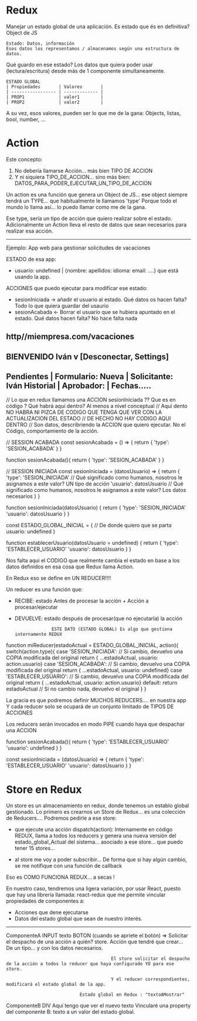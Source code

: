 
# Redux

Manejar un estado global de una aplicación.
Es estado que és en definitiva? Object de JS

    Estado: Datos, información
    Esos datos los representamos / almacenamos según una estructura de datos.

Qué guardo en ese estado? Los datos que quiera poder usar (lectura/escritura) desde más de 1 componente simultaneamente.

    ESTADO GLOBAL 
    | Propiedades       | Valores       |
    | ----------------- | ------------- |
    | PROP1             | valor1        |
    | PROP2             | valor2        |

A su vez, esos valores, pueden ser lo que me de la gana: Objects, listas, bool, number, ...

# Action

Este concepto:
1. No debería llamarse Acción... más bien TIPO DE ACCION
2. Y ni siquiera TIPO_DE_ACCION... sino más bien: DATOS_PARA_PODER_EJECUTAR_UN_TIPO_DE_ACCION

Un action es una función que genera un Object de JS... ese object siempre tendrá un TYPE... que habitualmente le llamamos 'type'
Porque todo el mundo lo llama así... lo puedo llamar como me de la gana.

Ese type, sería un tipo de acción que quiero realizar sobre el estado.
Adicionalmente un Action lleva el resto de datos que sean necesarios para realizar esa acción.

---

Ejemplo: App web para gestionar solicitudes de vacaciones

ESTADO de esa app:
- usuario: undefined | {nombre: apellidos: idioma: email: ....} que está usando la app.

ACCIONES que puedo ejecutar para modificar ese estado:
- sesionIniciada -> añadir el usuario al estado. Qué datos os hacen falta? Todo lo que quiera guardar del usaurio 
- sesionAcabada <- Borrar el usuario que se hubiera apuntado en el estado. Qué datos hacen falta? No hace falta nada 

http//miempresa.com/vacaciones
--------------------------------------------------------------------------------
BIENVENIDO                                                              Iván v     [Desconectar, Settings]
--------------------------------------------------------------------------------
 Pendientes  |  Formulario:
 Nueva       |      Solicitante: Iván
 Historial   |      Aprobador: 
             |      Fechas.....
--------------------------------------------------------------------------------

// Lo que en redux llamamos una ACCION
sesionIniciada ?? Que es en código ? Qué habrá aquí dentro? Al menos a nivel conceptual
    // Aqui dento NO HABRA NI PIZCA DE CODIGO QUE TENGA QUE VER CON LA ACTUALIZACION DEL ESTADO
    // DE HECHO NO HAY CODIGO AQUI DENTRO
    // Son datos, describriendo la ACCION que quiero ejecutar. No el Código, comportamiento de la acción.

// SESSION ACABADA
const sesionAcabada = () => {
    return {
        'type': 'SESION_ACABADA'
    }
}

function sesionAcabada(){
    return {
        'type': 'SESION_ACABADA'
    }
}

// SESSION INICIADA
const sesionIniciada = (datosUsuario) => {
    return {
        'type': 'SESION_INICIADA' // Qué significado como humanos, nosotros le asignamos a este valor? UN tipo de acción
        'usuario': datosUsuario  // Qué significado como humanos, nosotros le asignamos a este valor? Los datos necesarios
    }
}

function sesionIniciada(datosUsuario) {
    return {
        'type': 'SESION_INICIADA'
        'usuario': datosUsuario
    }
}

const ESTADO_GLOBAL_INICIAL = { // De donde quiero que se parta
    usuario: undefined
}

function establecerUsuario(datosUsuario = undefined) {
    return {
        'type': 'ESTABLECER_USUARIO'
        'usuario': datosUsuario
    }
}

Nos falta aqui el CODIGO que realmente cambia el estado en base a los datos definidos en esa cosa que Redux llama Action.

En Redux eso se define en UN REDUCER!!!!

Un reducer es una función que:
- RECIBE: estado Antes de procesar la acción + Acción a procesar/ejecutar
- DEVUELVE: estado después de procesar(que no ejecutarla) la acción

                    ESTE DATO (ESTADO GLOBAL) Es algo que gestiona internamente REDUX
function miReducer(estadoActual = ESTADO_GLOBAL_INICIAL, action){
    switch(action.type){
                                                                        case 'SESION_INICIADA':
                                                                            // Si cambio, devuelvo una COPIA modificada del original
                                                                            return { ...estadoActual, usuario: action.usuario}
                                                                        case 'SESION_ACABADA':
                                                                            // Si cambio, devuelvo una COPIA modificada del original
                                                                            return { ...estadoActual, usuario: undefined}
        case 'ESTABLECER_USUARIO':
            // Si cambio, devuelvo una COPIA modificada del original
            return { ...estadoActual, usuario: action.usuario}
        default:
            return estadoActual // Si no cambio nada, devuelvo el original
    }
}

La gracia es que podremos definir MUCHOS REDUCERS.... en nuestra app
Y cada reducer solo se ocupará de un conjunto limitado de TIPOS DE ACCIONES

Los reducers serán invocados en modo PIPE cuando haya que despachar una ACCION




function sesionAcabada(){
    return {
        'type': 'ESTABLECER_USUARIO'
        'usuario': undefined
    }
}

const sesionIniciada = (datosUsuario) => {
    return {
        'type': 'ESTABLECER_USUARIO'
        'usuario': datosUsuario 
    }
}


# Store en Redux

Un store es un almacenamiento en redux, donde tenemos un establo global gestionado.
Lo primero es crearnos un Store de Redux... es una colección de Reducers....
Podremos pedirle a ese store: 
- que ejecute una acción dispatch(action):
    Internamente en código REDUX, llama a todos los reducers y genera una nueva versión del estado_global_Actual del sistema... asociado a ese store... que puedo tener 15 stores...

- al store me voy a poder subscribir... De forma que si hay algún cambio, se me notifique con una función de callback

Eso es COMO FUNCIONA REDUX... a secas !

En nuestro caso, tendremos una ligera variación, por usar React, puesto que hay una librería llamada: react-redux
que me permite vincular propiedades de componentes a:
- Acciones que dene ejecutarse
- Datos del estado global que sean de nuestro interés.


---

ComponenteA
    INPUT texto
    BOTON (cuando se apriete el botón) => Solicitar el despacho de una acción a quién? store.
                                          Acción que tendré que crear... De un tipo... y con los datos necesarios.

                                            El store solicitar el despacho de la acción a todos lo reducer que haya configurado YO para ese store.

                                            Y el reducer correspondientes, modificará el estado global de la app.

                                Estado global en Redux : "textoAMostrar"
ComponenteB
    DIV Aquí tengo que ver el nuevo texto
        Vincularé una property del componente B: texto a un valor del estado global.